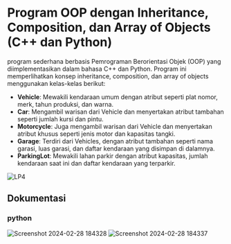 # Program OOP dengan Inheritance, Composition, dan Array of Objects (C++ dan Python)

program sederhana berbasis Pemrograman Berorientasi Objek (OOP) yang diimplementasikan dalam bahasa C++ dan Python. Program ini memperlihatkan konsep inheritance, composition, dan array of objects menggunakan kelas-kelas berikut:

- **Vehicle**: Mewakili kendaraan umum dengan atribut seperti plat nomor, merk, tahun produksi, dan warna.
- **Car**: Mengambil warisan dari Vehicle dan menyertakan atribut tambahan seperti jumlah kursi dan pintu.
- **Motorcycle**: Juga mengambil warisan dari Vehicle dan menyertakan atribut khusus seperti jenis motor dan kapasitas tangki.
- **Garage**: Terdiri dari Vehicles, dengan atribut tambahan seperti nama garasi, luas garasi, dan daftar kendaraan yang disimpan di dalamnya.
- **ParkingLot**: Mewakili lahan parkir dengan atribut kapasitas, jumlah kendaraan saat ini dan daftar kendaraan yang terparkir.


![LP4](https://github.com/AlfiFaiz/LP4DPBO2024C1/assets/134774589/553c4d14-c356-4c81-88e7-c5ac494d9527)

## Dokumentasi
### python
![Screenshot 2024-02-28 184328](https://github.com/AlfiFaiz/LP4DPBO2024C1/assets/134774589/f13393e8-fa43-416c-bbe7-23840588af14)
![Screenshot 2024-02-28 184337](https://github.com/AlfiFaiz/LP4DPBO2024C1/assets/134774589/ed1fa4a0-de9f-4996-b981-106879004fd4)
